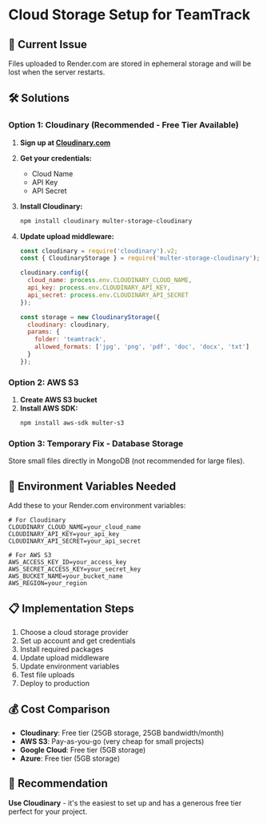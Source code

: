 # Cloud Storage Setup for TeamTrack

## 🚨 Current Issue
Files uploaded to Render.com are stored in ephemeral storage and will be lost when the server restarts.

## 🛠️ Solutions

### Option 1: Cloudinary (Recommended - Free Tier Available)

1. **Sign up at [Cloudinary.com](https://cloudinary.com)**
2. **Get your credentials:**
   - Cloud Name
   - API Key
   - API Secret

3. **Install Cloudinary:**
   ```bash
   npm install cloudinary multer-storage-cloudinary
   ```

4. **Update upload middleware:**
   ```javascript
   const cloudinary = require('cloudinary').v2;
   const { CloudinaryStorage } = require('multer-storage-cloudinary');
   
   cloudinary.config({
     cloud_name: process.env.CLOUDINARY_CLOUD_NAME,
     api_key: process.env.CLOUDINARY_API_KEY,
     api_secret: process.env.CLOUDINARY_API_SECRET
   });
   
   const storage = new CloudinaryStorage({
     cloudinary: cloudinary,
     params: {
       folder: 'teamtrack',
       allowed_formats: ['jpg', 'png', 'pdf', 'doc', 'docx', 'txt']
     }
   });
   ```

### Option 2: AWS S3

1. **Create AWS S3 bucket**
2. **Install AWS SDK:**
   ```bash
   npm install aws-sdk multer-s3
   ```

### Option 3: Temporary Fix - Database Storage

Store small files directly in MongoDB (not recommended for large files).

## 🔧 Environment Variables Needed

Add these to your Render.com environment variables:

```env
# For Cloudinary
CLOUDINARY_CLOUD_NAME=your_cloud_name
CLOUDINARY_API_KEY=your_api_key
CLOUDINARY_API_SECRET=your_api_secret

# For AWS S3
AWS_ACCESS_KEY_ID=your_access_key
AWS_SECRET_ACCESS_KEY=your_secret_key
AWS_BUCKET_NAME=your_bucket_name
AWS_REGION=your_region
```

## 📋 Implementation Steps

1. Choose a cloud storage provider
2. Set up account and get credentials
3. Install required packages
4. Update upload middleware
5. Update environment variables
6. Test file uploads
7. Deploy to production

## 💰 Cost Comparison

- **Cloudinary**: Free tier (25GB storage, 25GB bandwidth/month)
- **AWS S3**: Pay-as-you-go (very cheap for small projects)
- **Google Cloud**: Free tier (5GB storage)
- **Azure**: Free tier (5GB storage)

## 🎯 Recommendation

**Use Cloudinary** - it's the easiest to set up and has a generous free tier perfect for your project.
